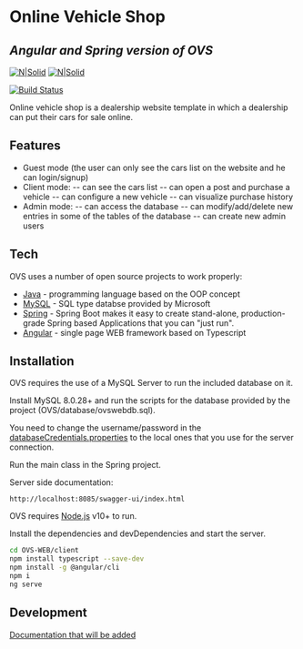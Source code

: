 # Online Vehicle Shop
## _Angular_ _and_ _Spring_ _version of OVS_
[![N|Solid](https://appian.com/content/appian-aem/it_it/resources/partners/all-partners/crystal-system-group-ltd-/_jcr_content/root/container/container_1705898074/image.coreimg.png/1626920403797/crystal-system-logo.png)](https://www.crystal-system.eu/)
[![N|Solid](https://humansinlearning.ro/wp-content/uploads/2020/02/logo-humans-in-learning.png)](https://humansinlearning.ro/)

[![Build Status](https://travis-ci.org/joemccann/dillinger.svg?branch=master)](https://github.com/humansinlearning/OVS-WEB)

Online vehicle shop is a dealership website template in which a dealership can put their cars for sale online.

## Features

- Guest mode (the user can only see the cars list on the website and he can login/signup)
- Client mode: 
-- can see the cars list 
-- can open a post and purchase a vehicle 
-- can configure a new vehicle
-- can visualize purchase history
- Admin mode: 
-- can access the database 
-- can modify/add/delete new entries in some of the tables of the database 
-- can create new admin users


## Tech

OVS uses a number of open source projects to work properly:

- [Java](https://www.java.com/en/) - programming language based on the OOP concept 
- [MySQL](https://www.mysql.com/downloads/) - SQL type databse provided by Microsoft
- [Spring](https://spring.io/projects/spring-boot) - Spring Boot makes it easy to create stand-alone, production-grade Spring based Applications that you can "just run".
- [Angular](https://angular.io/) - single page WEB framework based on Typescript




## Installation

OVS requires the use of a MySQL Server to run the included database on it.

Install MySQL 8.0.28+ and run the scripts for the database provided by the project (OVS/database/ovswebdb.sql).

You need to change the username/password in the [databaseCredentials.properties](https://github.com/humansinlearning/OVS-WEB/blob/main/server/src/main/resources/application.properties) to the local ones that you use for the server connection.

Run the main class in the Spring project.

Server side documentation:
```
http://localhost:8085/swagger-ui/index.html
```

OVS requires [Node.js](https://nodejs.org/) v10+ to run.

Install the dependencies and devDependencies and start the server.

```sh
cd OVS-WEB/client
npm install typescript --save-dev
npm install -g @angular/cli
npm i
ng serve
```

## Development
[Documentation that will be added](http://conf.crystal-system.eu/display/DE/OnlineVehicleShop)


